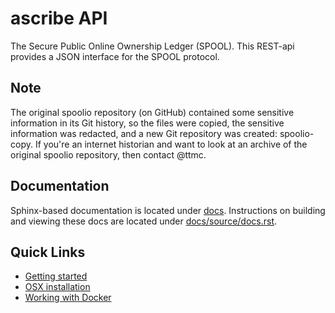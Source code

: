 # ascribe API

The Secure Public Online Ownership Ledger (SPOOL). This REST-api provides a JSON interface for the SPOOL protocol.

## Note

The original spoolio repository (on GitHub) contained some sensitive information in its Git history, so the files were copied, the sensitive information was redacted, and a new Git repository was created: spoolio-copy. If you're an internet historian and want to look at an archive of the original spoolio repository, then contact @ttmc.

## Documentation

Sphinx-based documentation is located under [docs](./docs). Instructions on
building and viewing these docs are located under
[docs/source/docs.rst](./docs/source/docs.rst).

## Quick Links

* [Getting started](./docs/source/start.rst)
* [OSX installation](./docs/source/osx-installation.rst)
* [Working with Docker](./docs/source/docker.rst)
